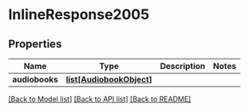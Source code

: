 # InlineResponse2005

## Properties
Name | Type | Description | Notes
------------ | ------------- | ------------- | -------------
**audiobooks** | [**list[AudiobookObject]**](AudiobookObject.md) |  | 

[[Back to Model list]](../README.md#documentation-for-models) [[Back to API list]](../README.md#documentation-for-api-endpoints) [[Back to README]](../README.md)

